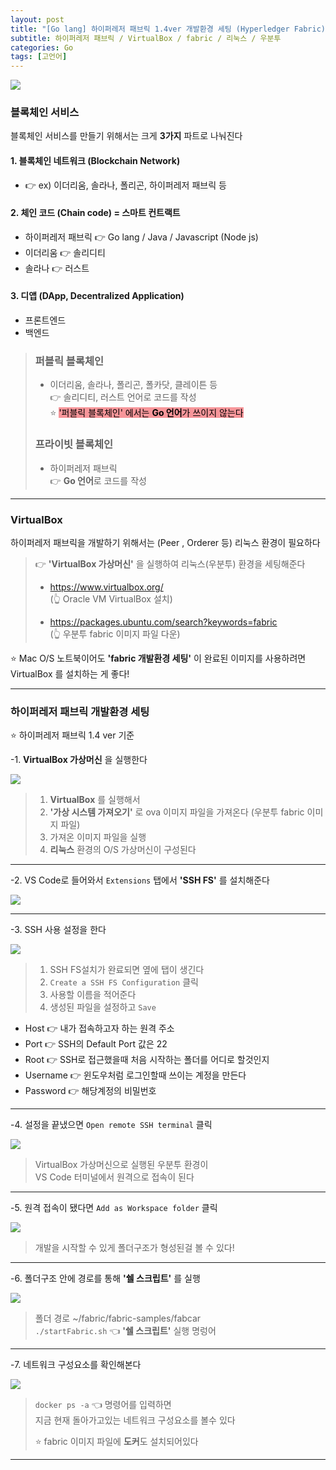 ```yaml
---
layout: post
title: "[Go lang] 하이퍼레저 패브릭 1.4ver 개발환경 세팅 (Hyperledger Fabric)"
subtitle: 하이퍼레저 패브릭 / VirtualBox / fabric / 리눅스 / 우분투
categories: Go
tags: [고언어]
---
```


![](https://velog.velcdn.com/images/-__-/post/342d4af4-84df-4d9a-8dc0-f9fe18271ebe/image.png)

### 블록체인 서비스

블록체인 서비스를 만들기 위해서는 크게 **3가지** 파트로 나눠진다

#### 1. 블록체인 네트워크 (Blockchain Network)

- 👉 ex) 이더리움, 솔라나, 폴리곤, 하이퍼레저 패브릭 등

#### 2. 체인 코드 (Chain code) = 스마트 컨트랙트

- 하이퍼레저 패브릭 👉 Go lang / Java / Javascript (Node js)
- 이더리움 👉 솔리디티
- 솔라나 👉 러스트

#### 3. 디앱 (DApp, Decentralized Application)

- 프론트엔드
- 백엔드

> ### 퍼블릭 블록체인
>
> - 이더리움, 솔라나, 폴리곤, 폴카닷, 클레이튼 등<br>
>   👉 솔리디티, 러스트 언어로 코드를 작성<br>
>   ⭐ <span style="background-color:#F7969A; color:#000;">'퍼블릭 블록체인' 에서는 **Go 언어**가 쓰이지 않는다</span><br>
>
> ### 프라이빗 블록체인
>
> - 하이퍼레저 패브릭<br>
>   👉 **Go 언어**로 코드를 작성

---

### VirtualBox

하이퍼레저 패브릭을 개발하기 위해서는 (Peer , Orderer 등) 리눅스 환경이 필요하다

> 👉 **'VirtualBox 가상머신'** 을 실행하여 리눅스(우분투) 환경을 세팅해준다<br>
>
> - <https://www.virtualbox.org/><br>
>   (👆 Oracle VM VirtualBox 설치)<br>
>
> - <https://packages.ubuntu.com/search?keywords=fabric><br>
>   (👆 우분투 fabric 이미지 파일 다운)

⭐ Mac O/S 노트북이어도 **'fabric 개발환경 세팅'** 이 완료된 이미지를 사용하려면 VirtualBox 를 설치하는 게 좋다!

---

### 하이퍼레저 패브릭 개발환경 세팅

⭐ 하이퍼레저 패브릭 1.4 ver 기준

-1. **VirtualBox 가상머신** 을 실행한다

![](https://velog.velcdn.com/images/-__-/post/82f60c94-3031-4384-a9bb-d4d87efaf8b0/image.png)

> 1. **VirtualBox** 를 실행해서
> 2. **'가상 시스템 가져오기'** 로 ova 이미지 파일을 가져온다 (우분투 fabric 이미지 파일)
> 3. 가져온 이미지 파일을 실행
> 4. **리눅스** 환경의 O/S 가상머신이 구성된다

---

-2. VS Code로 들어와서 `Extensions` 탭에서 **'SSH FS'** 를 설치해준다

![](https://velog.velcdn.com/images/-__-/post/a8cc6baa-0e4a-4c6b-8d85-6054cf7d8f3f/image.png)

---

-3. SSH 사용 설정을 한다

![](https://velog.velcdn.com/images/-__-/post/53b848e5-8547-474d-b1d2-7293fcd1c215/image.png)

> 1. SSH FS설치가 완료되면 옆에 탭이 생긴다
> 2. `Create a SSH FS Configuration` 클릭
> 3. 사용할 이름을 적어준다
> 4. 생성된 파일을 설정하고 `Save`

- Host 👉 내가 접속하고자 하는 원격 주소
- Port 👉 SSH의 Default Port 값은 22
- Root 👉 SSH로 접근했을때 처음 시작하는 폴더를 어디로 할것인지
- Username 👉 윈도우처럼 로그인할때 쓰이는 계정을 만든다
- Password 👉 해당계정의 비밀번호

---

-4. 설정을 끝냈으면 `Open remote SSH terminal` 클릭

![](https://velog.velcdn.com/images/-__-/post/5faa860e-45ba-47e8-ad5b-3a02db3bc4a9/image.png)

> VirtualBox 가상머신으로 실행된 우분투 환경이<br>
> VS Code 터미널에서 원격으로 접속이 된다

---

-5. 원격 접속이 됐다면 `Add as Workspace folder` 클릭

![](https://velog.velcdn.com/images/-__-/post/9445f2e5-8c37-4c9a-a86f-30a59599a672/image.png)

> 개발을 시작할 수 있게 폴더구조가 형성된걸 볼 수 있다!

---

-6. 폴더구조 안에 경로를 통해 **'쉘 스크립트'** 를 실행

![](https://velog.velcdn.com/images/-__-/post/5703007a-1567-4c1c-a42d-4cab448f8fca/image.png)

> 폴더 경로 ~/fabric/fabric-samples/fabcar <br>
> `./startFabric.sh` 👈 **'쉘 스크립트'** 실행 명렁어

---

-7. 네트워크 구성요소를 확인해본다

![](https://velog.velcdn.com/images/-__-/post/6e6d2188-77fc-4146-96d0-9246f258288a/image.png)

> `docker ps -a` 👈 명령어를 입력하면<br>
> 지금 현재 돌아가고있는 네트워크 구성요소를 볼수 있다<br>
>
> ⭐ fabric 이미지 파일에 **도커**도 설치되어있다

---
